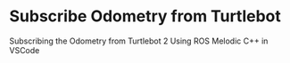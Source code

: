 # Subscribe Odometry from Turtlebot

Subscribing the Odometry from Turtlebot 2
Using ROS Melodic
C++ in VSCode
